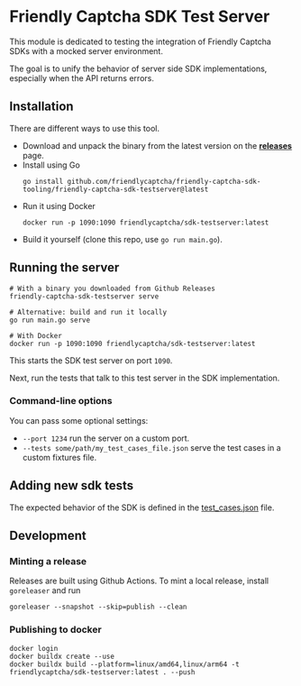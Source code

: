 # Friendly Captcha SDK Test Server
This module is dedicated to testing the integration of Friendly Captcha SDKs with a mocked server environment.

The goal is to unify the behavior of server side SDK implementations, especially when the API returns errors.

## Installation
There are different ways to use this tool.

* Download and unpack the binary from the latest version on the [**releases**](https://github.com/FriendlyCaptcha/friendly-captcha-sdk-tooling/releases) page.
* Install using Go
  ```
  go install github.com/friendlycaptcha/friendly-captcha-sdk-tooling/friendly-captcha-sdk-testserver@latest
  ```
* Run it using Docker
  ```
  docker run -p 1090:1090 friendlycaptcha/sdk-testserver:latest
  ```
* Build it yourself (clone this repo, use `go run main.go`).

## Running the server
```shell
# With a binary you downloaded from Github Releases
friendly-captcha-sdk-testserver serve

# Alternative: build and run it locally
go run main.go serve

# With Docker
docker run -p 1090:1090 friendlycaptcha/sdk-testserver:latest
```

This starts the SDK test server on port `1090`.

Next, run the tests that talk to this test server in the SDK implementation.

### Command-line options
You can pass some optional settings:

* `--port 1234` run the server on a custom port.
* `--tests some/path/my_test_cases_file.json` serve the test cases in a custom fixtures file.

## Adding new sdk tests
The expected behavior of the SDK is defined in the [test_cases.json](./fixtures/test_cases.json) file.

## Development

### Minting a release

Releases are built using Github Actions. To mint a local release, install `goreleaser` and run

```shell
goreleaser --snapshot --skip=publish --clean
```

### Publishing to docker

```shell
docker login
docker buildx create --use
docker buildx build --platform=linux/amd64,linux/arm64 -t friendlycaptcha/sdk-testserver:latest . --push
```